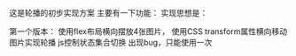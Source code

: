这是轮播的初步实现方案
主要有一下功能：
实现思想是：


第一个版本：
使用flex布局横向摆放4张图片，
使用CSS transform属性横向移动图片实现轮播
js控制状态集合切换
出现bug，只能使用一次
